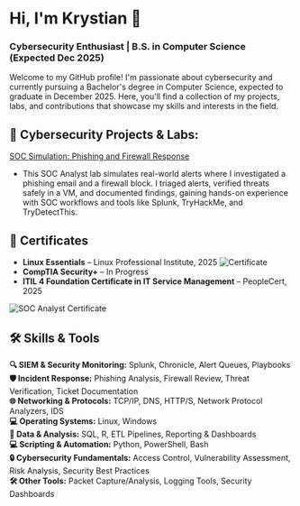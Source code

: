 # Hi, I'm Krystian 👋

### Cybersecurity Enthusiast | B.S. in Computer Science (Expected Dec 2025)

Welcome to my GitHub profile! I'm passionate about cybersecurity and currently pursuing a Bachelor's degree in Computer Science, expected to graduate in December 2025. Here, you'll find a collection of my projects, labs, and contributions that showcase my skills and interests in the field.


<h2>🔐 Cybersecurity Projects & Labs:</h2>

[SOC Simulation: Phishing and Firewall Response](https://github.com/Krystianczaja/SocAnalystPhishingLab)

  
  - This SOC Analyst lab simulates real-world alerts where I investigated a phishing email and a firewall block. I triaged alerts, verified threats safely in a VM, and documented findings, gaining hands-on experience with SOC workflows and tools like Splunk, TryHackMe, and TryDetectThis.

<h2>📜 Certificates</h2>

- **Linux Essentials** – Linux Professional Institute, 2025
![Certificate](https://i.imgur.com/ndSvsbu.png)
- **CompTIA Security+** – In Progress  
- **ITIL 4 Foundation Certificate in IT Service Management** – PeopleCert, 2025

![SOC Analyst Certificate](https://i.imgur.com/x2ZYBJr.png)


<h2>🛠️ Skills & Tools</h2>

**🔍 SIEM & Security Monitoring:** Splunk, Chronicle, Alert Queues, Playbooks  
**🛡️ Incident Response:** Phishing Analysis, Firewall Review, Threat Verification, Ticket Documentation  
**🌐 Networking & Protocols:** TCP/IP, DNS, HTTP/S, Network Protocol Analyzers, IDS  
**💻 Operating Systems:** Linux, Windows  
**💾 Data & Analysis:** SQL, R, ETL Pipelines, Reporting & Dashboards  
**💻 Scripting & Automation:** Python, PowerShell, Bash  
**🔒 Cybersecurity Fundamentals:** Access Control, Vulnerability Assessment, Risk Analysis, Security Best Practices  
**🛠️ Other Tools:** Packet Capture/Analysis, Logging Tools, Security Dashboards

